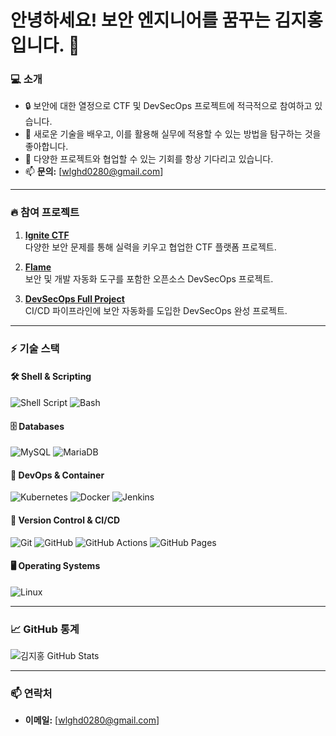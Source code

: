 # **안녕하세요! 보안 엔지니어를 꿈꾸는 김지홍입니다. 👋**

### 💻 **소개**
- 🔒 보안에 대한 열정으로 CTF 및 DevSecOps 프로젝트에 적극적으로 참여하고 있습니다.
- 🚀 새로운 기술을 배우고, 이를 활용해 실무에 적용할 수 있는 방법을 탐구하는 것을 좋아합니다.
- 👯 다양한 프로젝트와 협업할 수 있는 기회를 항상 기다리고 있습니다.
- 📫 **문의:** [wlghd0280@gmail.com]

---

### 🔥 **참여 프로젝트**
1. **[Ignite CTF](https://github.com/JJH0204/Ignite_CTF)**  
   다양한 보안 문제를 통해 실력을 키우고 협업한 CTF 플랫폼 프로젝트.
   
2. **[Flame](https://github.com/JJH0204/Flame)**  
   보안 및 개발 자동화 도구를 포함한 오픈소스 DevSecOps 프로젝트.

3. **[DevSecOps Full Project](https://github.com/jinyeong001/DevSecOps.Full-Project)**  
   CI/CD 파이프라인에 보안 자동화를 도입한 DevSecOps 완성 프로젝트.

---

### ⚡ **기술 스택**

#### 🛠️ **Shell & Scripting**
![Shell Script](https://img.shields.io/badge/-Shell%20Script-4EAA25?logo=gnu-bash&logoColor=white) 
![Bash](https://img.shields.io/badge/-Bash-4EAA25?logo=gnu-bash&logoColor=white)

#### 🗄️ **Databases**
![MySQL](https://img.shields.io/badge/-MySQL-4479A1?logo=mysql&logoColor=white) 
![MariaDB](https://img.shields.io/badge/-MariaDB-003545?logo=mariadb&logoColor=white)

#### 🚀 **DevOps & Container**
![Kubernetes](https://img.shields.io/badge/-Kubernetes-326CE5?logo=kubernetes&logoColor=white) 
![Docker](https://img.shields.io/badge/-Docker-2496ED?logo=docker&logoColor=white) 
![Jenkins](https://img.shields.io/badge/-Jenkins-D24939?logo=jenkins&logoColor=white)

#### 📁 **Version Control & CI/CD**
![Git](https://img.shields.io/badge/-Git-F05032?logo=git&logoColor=white) 
![GitHub](https://img.shields.io/badge/-GitHub-181717?logo=github&logoColor=white) 
![GitHub Actions](https://img.shields.io/badge/-GitHub%20Actions-2088FF?logo=github-actions&logoColor=white) 
![GitHub Pages](https://img.shields.io/badge/-GitHub%20Pages-222222?logo=github-pages&logoColor=white)

#### 🖥️ **Operating Systems**
![Linux](https://img.shields.io/badge/-Linux-FCC624?logo=linux&logoColor=black)

---

### 📈 **GitHub 통계**
![김지홍 GitHub Stats](https://github-readme-stats.vercel.app/api?username=JJH0204&show_icons=true&theme=radical)

---

### 📫 **연락처**
- **이메일:** [wlghd0280@gmail.com]  
